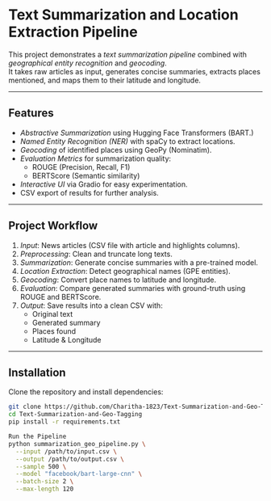 #  Text Summarization and Location Extraction Pipeline

This project demonstrates a *text summarization pipeline* combined with *geographical entity recognition* and *geocoding*.  
It takes raw articles as input, generates concise summaries, extracts places mentioned, and maps them to their latitude and longitude.

---

##  Features
- *Abstractive Summarization* using Hugging Face Transformers (BART.)
- *Named Entity Recognition (NER)* with spaCy to extract locations.
- *Geocoding* of identified places using GeoPy (Nominatim).
- *Evaluation Metrics* for summarization quality:
  - ROUGE (Precision, Recall, F1)
  - BERTScore (Semantic similarity)
- *Interactive UI* via Gradio for easy experimentation.
- CSV export of results for further analysis.

---

## Project Workflow
1. *Input*: News articles (CSV file with article and highlights columns).
2. *Preprocessing*: Clean and truncate long texts.
3. *Summarization*: Generate concise summaries with a pre-trained model.
4. *Location Extraction*: Detect geographical names (GPE entities).
5. *Geocoding*: Convert place names to latitude and longitude.
6. *Evaluation*: Compare generated summaries with ground-truth using ROUGE and BERTScore.
7. *Output*: Save results into a clean CSV with:
   - Original text
   - Generated summary
   - Places found
   - Latitude & Longitude

---

##  Installation

Clone the repository and install dependencies:

```bash
git clone https://github.com/Charitha-1823/Text-Summarization-and-Geo-Tagging
cd Text-Summarization-and-Geo-Tagging
pip install -r requirements.txt

Run the Pipeline
python summarization_geo_pipeline.py \
  --input /path/to/input.csv \
  --output /path/to/output.csv \
  --sample 500 \
  --model "facebook/bart-large-cnn" \
  --batch-size 2 \
  --max-length 120
